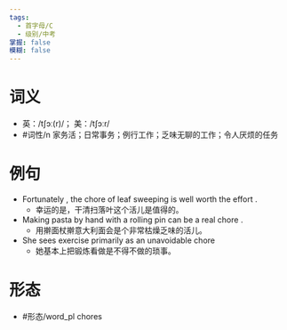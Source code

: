 ```yaml
---
tags:
  - 首字母/C
  - 级别/中考
掌握: false
模糊: false
---
```

# 词义
- 英：/tʃɔː(r)/； 美：/tʃɔːr/
- #词性/n  家务活；日常事务；例行工作；乏味无聊的工作；令人厌烦的任务
# 例句
- Fortunately , the chore of leaf sweeping is well worth the effort .
	- 幸运的是，干清扫落叶这个活儿是值得的。
- Making pasta by hand with a rolling pin can be a real chore .
	- 用擀面杖擀意大利面会是个非常枯燥乏味的活儿。
- She sees exercise primarily as an unavoidable chore
	- 她基本上把锻炼看做是不得不做的琐事。
# 形态
- #形态/word_pl chores
